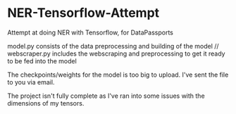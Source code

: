 # NER-Tensorflow-Attempt
Attempt at doing NER with Tensorflow, for DataPassports

model.py consists of the data preprocessing and building of the model //
webscraper.py includes the webscraping and preprocessing to get it ready to be fed into the model

The checkpoints/weights for the model is too big to upload. I've sent the file to you via email.

The project isn't fully complete as I've ran into some issues with the dimensions of my tensors.
